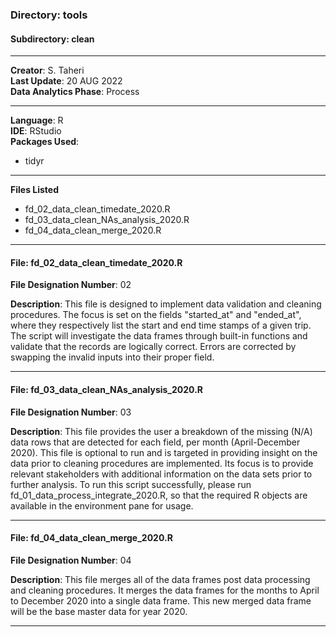 ### Directory: tools
#### Subdirectory: clean

------------

**Creator**: S. Taheri <br/>
**Last Update**: 20 AUG 2022 <br/>
**Data Analytics Phase**: Process

------------

**Language**: R <br/>
**IDE**: RStudio <br/>
**Packages Used**:
- tidyr

------------

**Files Listed**
- fd_02_data_clean_timedate_2020.R
- fd_03_data_clean_NAs_analysis_2020.R
- fd_04_data_clean_merge_2020.R

------------

#### File: fd_02_data_clean_timedate_2020.R
**File Designation Number**: 02

**Description**: This file is designed to implement data validation and cleaning procedures. The focus is set on the fields "started_at" and "ended_at", where they respectively list the start and end time stamps of a given trip. The script will investigate the data frames through built-in functions and validate that the records are logically correct. Errors are corrected by swapping the invalid inputs into their proper field.

------------
#### File: fd_03_data_clean_NAs_analysis_2020.R
**File Designation Number**: 03

**Description**: This file provides the user a breakdown of the missing (N/A) data rows that are detected for each field, per month (April-December 2020). This file is optional to run and is targeted in providing insight on the data prior to cleaning procedures are implemented. Its focus is to provide relevant stakeholders with additional information on the data sets prior to further analysis. To run this script successfully, please run fd_01_data_process_integrate_2020.R, so that the required R objects are available in the environment pane for usage.


------------

#### File: fd_04_data_clean_merge_2020.R
**File Designation Number**: 04

**Description**: This file merges all of the data frames post data processing and cleaning procedures. It merges the data frames for the months to April to December 2020 into a single data frame. This new merged data frame will be the base master data for year 2020.


------------



